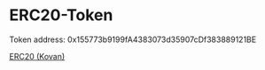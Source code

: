 # ERC20-Token

Token address: 0x155773b9199fA4383073d35907cDf383889121BE

[ERC20 (Kovan)](https://kovan.etherscan.io/address/0x155773b9199fA4383073d35907cDf383889121BE)


